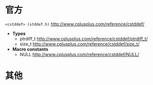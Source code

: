 
# 官方

`<cstddef> (stddef.h)` http://www.cplusplus.com/reference/cstddef/
- **Types**
  * ptrdiff_t http://www.cplusplus.com/reference/cstddef/ptrdiff_t/
  * size_t http://www.cplusplus.com/reference/cstddef/size_t/
- **Macro constants**
  * NULL http://www.cplusplus.com/reference/cstddef/NULL/

# 其他
